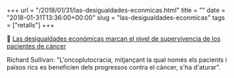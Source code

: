 +++
url = "/2018/01/31/las-desigualdades-econmicas.html"
title = ""
date = "2018-01-31T13:36:00+00:00"
slug = "las-desigualdades-econmicas"
tags = ["retalls"]
+++

📎 [Las desigualdades económicas marcan el nivel de supervivencia de los pacientes de cáncer](http://www.eldiario.es/sociedad/cancer-desigualdad-ciencia_0_735276768.html)

Richard Sullivan: "L'oncoplutocracia, mitjançant la qual només els pacients i països rics es beneficien dels progressos contra el càncer, s'ha d'aturar".

